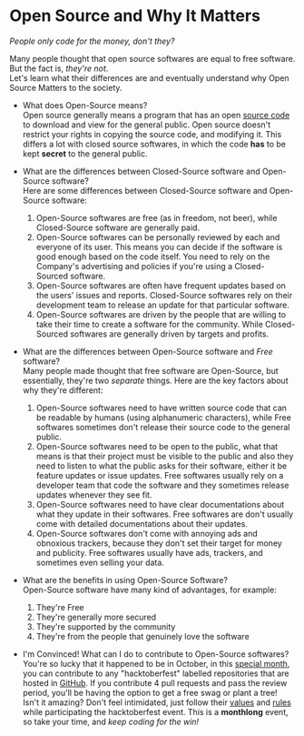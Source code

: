 # Open Source and Why It Matters
_People only code for the money, don't they?_

Many people thought that open source softwares are equal to free software. But the fact is, _they're not_.\
Let's learn what their differences are and eventually understand why Open Source Matters to the society.

- What does Open-Source means?\
Open source generally means a program that has an open [source code](https://en.wikipedia.org/wiki/Source_code) to download and view for the general public. Open source doesn't restrict your rights in copying the source code, and modifying it. This differs a lot with closed source softwares, in which the code **has** to be kept **secret** to the general public.

- What are the differences between Closed-Source software and Open-Source software?\
Here are some differences between Closed-Source software and Open-Source software:
    1. Open-Source softwares are free (as in freedom, not beer), while Closed-Source software are generally paid.
    2. Open-Source softwares can be personally reviewed by each and everyone of its user. This means you can decide if the software is good enough based on the code itself. You need to rely on the Company's advertising and policies if you're using a Closed-Sourced software.
    3. Open-Source softwares are often have frequent updates based on the users' issues and reports. Closed-Source softwares rely on their development team to release an update for that particular software.
    4. Open-Source softwares are driven by the people that are willing to take their time to create a software for the community. While Closed-Sourced softwares are generally driven by targets and profits.

- What are the differences between Open-Source software and _Free_ software?\
Many people made thought that free software are Open-Source, but essentially, they're two _separate_ things. Here are the key factors about why they're different:
    1. Open-Source softwares need to have written source code that can be readable by humans (using alphanumeric characters), while Free softwares sometimes don't release their source code to the general public.
    2. Open-Source softwares need to be open to the public, what that means is that their project must be visible to the public and also they need to listen to what the public asks for their software, either it be feature updates or issue updates. Free softwares usually rely on a developer team that code the software and they sometimes release updates whenever they see fit.
    3. Open-Source softwares need to have clear documentations about what they update in their softwares. Free softwares are don't usually come with detailed documentations about their updates.
    4. Open-Source softwares don't come with annoying ads and obnoxious trackers, because they don't set their target for money and publicity. Free softwares usually have ads, trackers, and sometimes even selling your data.

- What are the benefits in using Open-Source Software?\
Open-Source software have many kind of advantages, for example:
    1. They're Free
    2. They're generally more secured
    3. They're supported by the community
    4. They're from the people that genuinely love the software 

- I'm Convinced! What can I do to contribute to Open-Source softwares?\
You're so lucky that it happened to be in October, in this [special month](https://hacktoberfest.digitalocean.com), you can contribute to any "hacktoberfest" labelled repositories that are hosted in [GitHub](https://github.com). If you contribute 4 pull requests and pass the review period, you'll be having the option to get a free swag or plant a tree! Isn't it amazing? Don't feel intimidated, just follow their [values](https://hacktoberfest.digitalocean.com/details) and [rules](https://hacktoberfest.digitalocean.com/details) while participating the hacktoberfest event. This is a **monthlong** event, so take your time, and _keep coding for the win!_  
